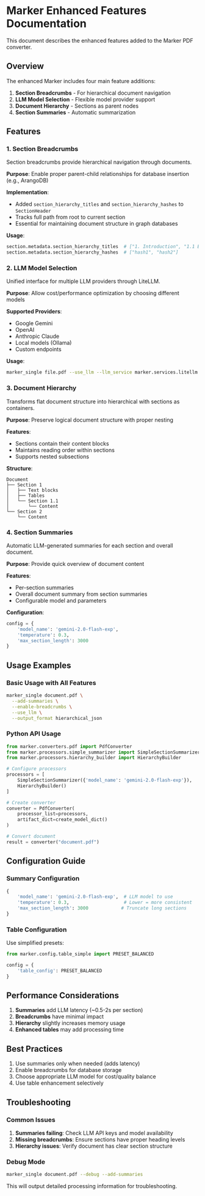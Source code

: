# Marker Enhanced Features Documentation

This document describes the enhanced features added to the Marker PDF converter.

## Overview

The enhanced Marker includes four main feature additions:

1. **Section Breadcrumbs** - For hierarchical document navigation
2. **LLM Model Selection** - Flexible model provider support
3. **Document Hierarchy** - Sections as parent nodes
4. **Section Summaries** - Automatic summarization

## Features

### 1. Section Breadcrumbs

Section breadcrumbs provide hierarchical navigation through documents.

**Purpose**: Enable proper parent-child relationships for database insertion (e.g., ArangoDB)

**Implementation**:
- Added `section_hierarchy_titles` and `section_hierarchy_hashes` to `SectionHeader`
- Tracks full path from root to current section
- Essential for maintaining document structure in graph databases

**Usage**:
```python
section.metadata.section_hierarchy_titles  # ["1. Introduction", "1.1 Background"]
section.metadata.section_hierarchy_hashes  # ["hash1", "hash2"]
```

### 2. LLM Model Selection

Unified interface for multiple LLM providers through LiteLLM.

**Purpose**: Allow cost/performance optimization by choosing different models

**Supported Providers**:
- Google Gemini
- OpenAI
- Anthropic Claude
- Local models (Ollama)
- Custom endpoints

**Usage**:
```bash
marker_single file.pdf --use_llm --llm_service marker.services.litellm.LiteLLMService --model "claude-3-sonnet"
```

### 3. Document Hierarchy

Transforms flat document structure into hierarchical with sections as containers.

**Purpose**: Preserve logical document structure with proper nesting

**Features**:
- Sections contain their content blocks
- Maintains reading order within sections
- Supports nested subsections

**Structure**:
```
Document
├── Section 1
│   ├── Text blocks
│   ├── Tables
│   └── Section 1.1
│       └── Content
└── Section 2
    └── Content
```

### 4. Section Summaries

Automatic LLM-generated summaries for each section and overall document.

**Purpose**: Provide quick overview of document content

**Features**:
- Per-section summaries
- Overall document summary from section summaries
- Configurable model and parameters

**Configuration**:
```python
config = {
    'model_name': 'gemini-2.0-flash-exp',
    'temperature': 0.3,
    'max_section_length': 3000
}
```

## Usage Examples

### Basic Usage with All Features

```bash
marker_single document.pdf \
  --add-summaries \
  --enable-breadcrumbs \
  --use_llm \
  --output_format hierarchical_json
```

### Python API Usage

```python
from marker.converters.pdf import PdfConverter
from marker.processors.simple_summarizer import SimpleSectionSummarizer
from marker.processors.hierarchy_builder import HierarchyBuilder

# Configure processors
processors = [
    SimpleSectionSummarizer({'model_name': 'gemini-2.0-flash-exp'}),
    HierarchyBuilder()
]

# Create converter
converter = PdfConverter(
    processor_list=processors,
    artifact_dict=create_model_dict()
)

# Convert document
result = converter("document.pdf")
```

## Configuration Guide

### Summary Configuration

```python
{
    'model_name': 'gemini-2.0-flash-exp',  # LLM model to use
    'temperature': 0.3,                    # Lower = more consistent
    'max_section_length': 3000            # Truncate long sections
}
```

### Table Configuration

Use simplified presets:
```python
from marker.config.table_simple import PRESET_BALANCED

config = {
    'table_config': PRESET_BALANCED
}
```

## Performance Considerations

1. **Summaries** add LLM latency (~0.5-2s per section)
2. **Breadcrumbs** have minimal impact
3. **Hierarchy** slightly increases memory usage
4. **Enhanced tables** may add processing time

## Best Practices

1. Use summaries only when needed (adds latency)
2. Enable breadcrumbs for database storage
3. Choose appropriate LLM model for cost/quality balance
4. Use table enhancement selectively

## Troubleshooting

### Common Issues

1. **Summaries failing**: Check LLM API keys and model availability
2. **Missing breadcrumbs**: Ensure sections have proper heading levels
3. **Hierarchy issues**: Verify document has clear section structure

### Debug Mode

```bash
marker_single document.pdf --debug --add-summaries
```

This will output detailed processing information for troubleshooting.